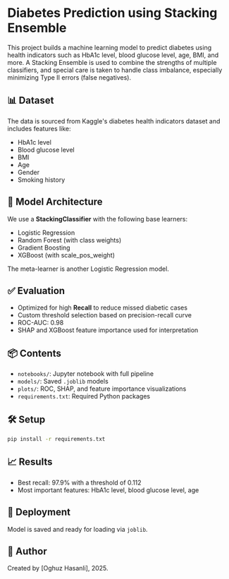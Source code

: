 # Diabetes Prediction using Stacking Ensemble

This project builds a machine learning model to predict diabetes using health indicators such as HbA1c level, blood glucose level, age, BMI, and more. A Stacking Ensemble is used to combine the strengths of multiple classifiers, and special care is taken to handle class imbalance, especially minimizing Type II errors (false negatives).

## 📊 Dataset
The data is sourced from Kaggle's diabetes health indicators dataset and includes features like:
- HbA1c level
- Blood glucose level
- BMI
- Age
- Gender
- Smoking history

## 🚀 Model Architecture
We use a **StackingClassifier** with the following base learners:
- Logistic Regression
- Random Forest (with class weights)
- Gradient Boosting
- XGBoost (with scale_pos_weight)

The meta-learner is another Logistic Regression model.

## ✅ Evaluation
- Optimized for high **Recall** to reduce missed diabetic cases
- Custom threshold selection based on precision-recall curve
- ROC-AUC: 0.98
- SHAP and XGBoost feature importance used for interpretation

## 📦 Contents
- `notebooks/`: Jupyter notebook with full pipeline
- `models/`: Saved `.joblib` models
- `plots/`: ROC, SHAP, and feature importance visualizations
- `requirements.txt`: Required Python packages

## 🛠️ Setup

```bash
pip install -r requirements.txt
```

## 📈 Results
- Best recall: 97.9% with a threshold of 0.112
- Most important features: HbA1c level, blood glucose level, age

## 📂 Deployment
Model is saved and ready for loading via `joblib`.

## 🧠 Author
Created by [Oghuz Hasanli], 2025.
